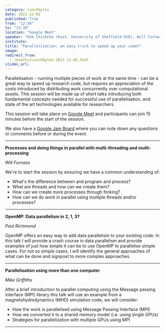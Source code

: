 ```yaml
---
category: lunchbytes
date: 2021-12-02
published: True
from: "12:30"
to: "13:30"
location: "Google Meet"
speaker: "Rob Chisholm (host, University of Sheffield RSE), Will Furnass (University of Sheffield IT Services), Paul Richmond (University of Sheffield RSE), Mike Griffiths (University of Sheffield IT Services)"
institute:
title: "Parallelisation: an easy trick to speed up your code?"
image:
redirect_from:
  - /events/LunchBytes-2021-12-02.html
slides_url:
---
```


Parallelisation - running multiple pieces of work at the same time - can be a great way to speed up research code, but requires an appreciation of the costs introduced by distributing work concurrently over computational assets. This session will be made up of short talks introducing both fundamental concepts needed for successful use of parallelisation, and state of the art technologies available for researchers.

This session will take place on [Google Meet](https://meet.google.com/ozm-cops-ktj) and participants can join 15 minutes before the start of the session. 

We also have a [Google Jam Board](https://jamboard.google.com/d/1gxOkpOmEE2xwK7DFo1Lbql8nJ4SvGvafmzl0qEBVfbs) where you can note down any questions or comments before or during the event.

---

**Processes and doing things in parallel with multi-threading and multi-processing**

*Will Furnass*

We're to start the session by ensuring we have a common understanding of:

* What's the difference between and program and process?
* What are threads and how can we create them?
* How can we create more processes through forking?
* How can we do work in parallel using multiple threads and/or processes?

---

**OpenMP: Data parallelism in 2, 1, 3?**

*Paul Richmond*

OpenMP offers an easy way to add data parallelism to your existing code. In this talk I will provide a crash course in data parallelism and provide examples of just how simple it can be to use OpenMP to parallelise simple cases. For not so simple cases, I will identify the general approaches of what can be done and signpost to more complex approaches.

---

**Parallelisation using more than one computer**

*Mike Griffiths*

After a brief introduction to parallel computing using the Message passing interface (MPI) library this talk will use an example from a magnetohydrodynamics (MHD) simulation code, we will consider:

- How the work is parallelised using Message Passing Interface (MPI)
- How we converted it to a shared memory model (i.e. using single GPUs)
- Strategies for parallelization with multiple GPUs using MPI

---